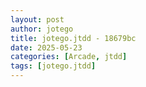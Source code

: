 ```yaml
---
layout: post
author: jotego
title: jotego.jtdd - 18679bc
date: 2025-05-23
categories: [Arcade, jtdd]
tags: [jotego.jtdd]
---
```


